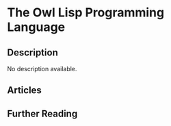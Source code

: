 # The Owl Lisp Programming Language

## Description

No description available.

## Articles

## Further Reading